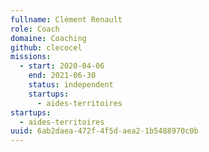 ```yaml
---
fullname: Clément Renault
role: Coach
domaine: Coaching
github: clecocel
missions:
  - start: 2020-04-06
    end: 2021-06-30
    status: independent
    startups:
      - aides-territoires
startups:
  - aides-territoires
uuid: 6ab2daea-472f-4f5d-aea2-1b5488970c0b
---
```


